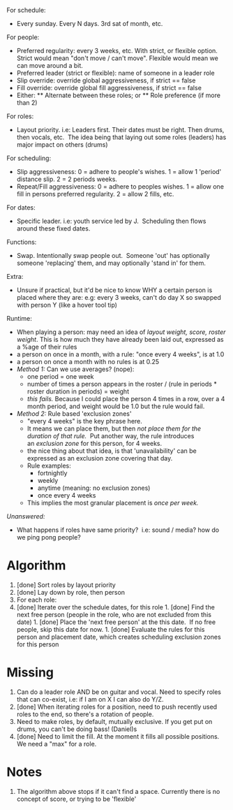For schedule:
 * Every sunday. Every N days. 3rd sat of month, etc.

For people:
 * Preferred regularity: every 3 weeks, etc. With strict, or flexible option. Strict would mean "don't move / can't move". Flexible would mean we can move around a bit.
 * Preferred leader (strict or flexible): name of someone in a leader role
 * Slip override: override global aggressiveness, if strict == false
 * Fill override: override global fill aggressiveness, if strict == false
 * Either:
 ** Alternate between these roles; or
 ** Role preference (if more than 2)

For roles:
 * Layout priority. i.e: Leaders first. Their dates must be right. Then drums, then vocals, etc.  The idea being that laying out some roles (leaders) has major impact on others (drums)

For scheduling:
 * Slip aggressiveness: 0 = adhere to people's wishes. 1 = allow 1 'period' distance slip. 2 = 2 periods weeks. 
 * Repeat/Fill aggressiveness: 0 = adhere to peoples wishes. 1 = allow one fill in persons preferred regularity. 2 = allow 2 fills, etc.

For dates:
 * Specific leader. i.e: youth service led by J.  Scheduling then flows around these fixed dates.

Functions:
 * Swap. Intentionally swap people out.  Someone 'out' has optionally someone 'replacing' them, and may optionally 'stand in' for them.

Extra: 
 * Unsure if practical, but it'd be nice to know WHY a certain person is placed where they are: e.g: every 3 weeks, can't do day X so swapped with person Y (like a hover tool tip)

Runtime:
 * When playing a person: may need an idea of _layout weight, score, roster weight_. This is how much they have already been laid out, expressed as a %age of their rules
  * a person on once in a month, with a rule: "once every 4 weeks", is at 1.0
  * a person on once a month with no rules is at 0.25
  * *Method 1:* Can we use averages? (nope):
    * one period = one week 
    * number of times a person appears in the roster / (rule in periods * roster duration in periods) = weight
    * *this fails.* Because I could place the person 4 times in a row, over a 4 month period, and weight would be 1.0 but the rule would fail.
  * *Method 2:* Rule based 'exclusion zones'
    * "every 4 weeks" is the key phrase here.
    * It means we can place them, but then _not place them for the duration of that rule._  Put another way, the rule introduces an _exclusion zone_ for this person, for 4 weeks.  
    * the nice thing about that idea, is that 'unavailability' can be expressed as an exclusion zone covering that day.
    * Rule examples:
      * fortnightly
      * weekly
      * anytime (meaning: no exclusion zones)
      * once every 4 weeks
    * This implies the most granular placement is *once per week.*

*Unanswered:*
 * What happens if roles have same priority?  i.e: sound / media? how do we ping pong people?

Algorithm
=========

1. [done] Sort roles by layout priority
1. [done] Lay down by role, then person
1. For each role:
  1. [done] Iterate over the schedule dates, for this role
    1. [done] Find the next free person (people in the role, who are not excluded from this date)
    1. [done] Place the 'next free person' at the this date.  If no free people, skip this date for now.
    1. [done] Evaluate the rules for this person and placement date, which creates scheduling exclusion zones for this person

Missing
=======
1. Can do a leader role AND be on guitar and vocal. Need to specify roles that can co-exist, i.e: if I am on X I can also do Y/Z.
1. [done] When iterating roles for a position, need to push recently used roles to the end, so there's a rotation of people.
1. Need to make roles, by default, mutually exclusive. If you get put on drums, you can't be doing bass! (Daniel)s
1. [done] Need to limit the fill. At the moment it fills all possible positions. We need a "max" for a role.

Notes
=====

1. The algorithm above stops if it can't find a space. Currently there is no concept of score, or trying to be 'flexible'
